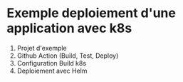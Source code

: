 # Exemple deploiement d'une application avec k8s
1. Projet d'exemple
1. Github Action (Build, Test, Deploy)
2. Configuration Build k8s
3. Deploiement avec Helm

